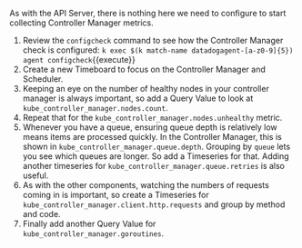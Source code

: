 As with the API Server, there is nothing here we need to configure to start collecting Controller Manager metrics.

1. Review the `configcheck` command to see how the Controller Manager check is configured: `k exec $(k match-name datadogagent-[a-z0-9]{5}) agent configcheck`{{execute}}
1. Create a new Timeboard to focus on the Controller Manager and Scheduler.
1. Keeping an eye on the number of healthy nodes in your controller manager is always important, so add a Query Value to look at `kube_controller_manager.nodes.count`. 
1. Repeat that for the `kube_controller_manager.nodes.unhealthy` metric. 
1. Whenever you have a queue, ensuring queue depth is relatively low means items are processed quickly. In the Controller Manager, this is shown in `kube_controller_manager.queue.depth`. Grouping by `queue` lets you see which queues are longer. So add a Timeseries for that. Adding another timeseries for `kube_controller_manager.queue.retries` is also useful. 
1. As with the other components, watching the numbers of requests coming in is important, so create a Timeseries for `kube_controller_manager.client.http.requests` and group by method and code. 
1. Finally add another Query Value for `kube_controller_manager.goroutines`.

